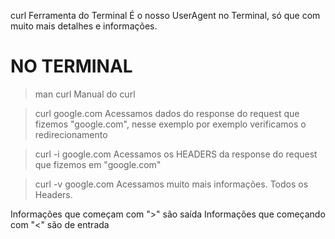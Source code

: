 curl
    Ferramenta do Terminal
    É o nosso UserAgent no Terminal, só que com muito mais detalhes e informações.


# NO TERMINAL
> man curl
    Manual do curl

> curl google.com
    Acessamos dados do response do request que fizemos "google.com", nesse exemplo por exemplo verificamos o redirecionamento

> curl -i google.com
    Acessamos os HEADERS da response do request que fizemos em "google.com"

> curl -v google.com
    Acessamos muito mais informações. Todos os Headers.


Informações que começam com ">" são saída
Informações que começando com "<" são de entrada